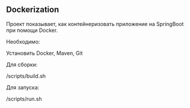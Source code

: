 ## Dockerization
Проект показывает, как контейнеризовать приложение на SpringBoot при помощи Docker.

Необходимо:

Установить Docker, Maven, Git

Для сборки:

/scripts/build.sh

Для запуска:

/scripts/run.sh